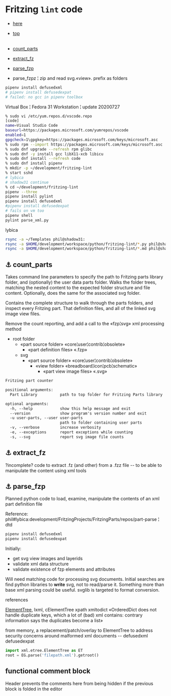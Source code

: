 <!-- cSpell:enable -->
# Fritzing `lint` code

<link href="/home/phil/Documents/data_files/markdown.css" rel="stylesheet"/>

* [here](./)
* [top](/home/phil/index.md)
</br></br>

* [count_parts](#link_count_parts)
* [extract_fz](#link_extract_fz)
* [parse_fzp](#link_parse_fzp)
* parse_fzpz ¦ zip and read svg.«view». prefix as folders

```sh
pipenv install defusedxml
# pipenv install defusedexpat
# failed: no gcc in pipenv toolbox
```

Virtual Box ¦ Fedora 31 Workstation ¦ update 20200727

```sh
% sudo vi /etc/yum.repos.d/vscode.repo
[code]
name=Visual Studio Code
baseurl=https://packages.microsoft.com/yumrepos/vscode
enabled=1
gpgcheck=1\gpgkey=https://packages.microsoft.com/keys/microsoft.asc
% sudo rpm --import https://packages.microsoft.com/keys/microsoft.asc
% sudo dnf upgrade --refresh rpm glibc
% sudo dnf -y install gcc libX11-xcb libicu
% sudo dnf install --refresh code
% sudo dnf install pipenv
% mkdir -p ~/development/fritzing-lint
% start sshd
# lybica
# shadow31 continue
% cd ~/development/fritzing-lint
pipenv --three
pipenv install pylint
pipenv install defusedxml
#pipenv install defusedexpat
# fails on vm too
pipenv shell
pylint parse_xml.py

```

lybica

```sh
rsync -a ~/Templates phil@shadow31:
rsync -a $HOME/development/workspace/python/fritzing-lint/*.py phil@shadow31:development/fritzing-lint
rsync -a $HOME/development/workspace/python/fritzing-lint/*.md phil@shadow31:development/fritzing-lint
```

<!--
* [Link](#link_link)
## <a name="link_link">⚓</a> Link
-->

## <a name="link_count_parts">⚓</a> count_parts

Takes command line parameters to specify the path to Fritzing parts library folder, and (optionally) the user data parts folder. Walks the folder trees, matching the nested content to the expected folder structure and file content. Optionally, does the same for the associated svg folder.

Contains the complete structure to walk through the parts folders, and inspect every Fritzing part. That definition files, and all of the linked svg image view files.

Remove the count reporting, and add a call to the «fzp¦svg» xml processing method

* root folder
  * «part source folder» «core¦user¦contrib¦obsolete»
    * «part definition files» «.fzp»
  * svg
    * «part source folder» «core¦user¦contrib¦obsolete»
      * «view folder» «breadboard¦icon¦pcb¦schematic»
        * «part view image files» «.svg»

```txt
Fritzing part counter

positional arguments:
  Part Library          path to top folder for Fritzing Parts library

optional arguments:
  -h, --help            show this help message and exit
  --version             show program's version number and exit
  -u user-parts, --user user-parts
                        path to folder containing user parts
  -v, --verbose         increase verbosity
  -e, --exceptions      report exceptions while counting
  -s, --svg             report svg image file counts
```

## <a name="link_extract_fz">⚓</a> extract_fz

?incomplete? code to extract .fz (and other) from a .fzz file
-- to be able to manipulate the content using xml tools

## <a name="link_parse_fzp">⚓</a> parse_fzp

Planned python code to load, examine, manipulate the contents of an xml part definition file

Reference: phil#lybica:development/FritzingProjects/FritzingParts/repos/part-parse ¦ dtd

```sh
pipenv install defusedxml
pipenv install defusedexpat
```

Initially:

* get svg view images and layerids
* validate xml data structure
* validate existence of fzp elements and attributes

Will need matching code for processing svg documents. Initial searches are find python libraries to **write** svg, not to read/parse it. Something more than base xml parsing could be useful. svglib is targeted to format conversion.

references

[ElementTree](http://docs.python.org/library/xml.etree.elementtree.html), lxml, cElementTree
xpath
xmltodict «OrderedDict does not handle duplicate keys, which a lot of (bad) xml contains: contrary information says the duplicates become a list»

from memory, a replacement/patch/overlay to ElementTree to address security concerns around malformed xml documents
-- defusedxml defusedexpat

```py
import xml.etree.ElementTree as ET
root = EG.parse('filepath.xml').getroot()
```

## functional comment block

Header prevents the comments here from being hidden if the previous block is folded in the editor

<!-- cSpell:disable -->
<!-- cSpell:enable -->
<!--
# cSpell:disable
# cSpell:enable
cSpell:words
cSpell:ignore
cSpell:enableCompoundWords
-->
